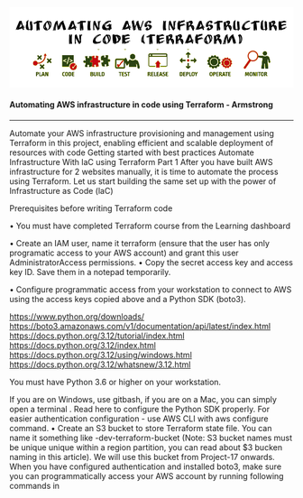 ![header](<images/New Project.png>)

#### Automating AWS infrastructure in code using Terraform - Armstrong
---

Automate your AWS infrastructure provisioning and management using Terraform in this project, enabling efficient and scalable deployment of resources with code
Getting started with best practices
Automate Infrastructure With laC using Terraform Part 1
After you have built AWS infrastructure for 2 websites manually, it is time to automate the process using Terraform.
Let us start building the same set up with the power of Infrastructure as Code (laC)


Prerequisites before writing Terraform code

• You must have completed Terraform course from the Learning dashboard

• Create an IAM user, name it terraform (ensure that the user has only programatic access to your AWS account) and grant this user AdministratorAccess permissions. • Copy the secret access key and access key ID. Save them in a notepad temporarily.

• Configure programmatic access from your workstation to connect to AWS using the access keys copied above and a Python SDK (boto3). 

https://www.python.org/downloads/
https://boto3.amazonaws.com/v1/documentation/api/latest/index.html
https://docs.python.org/3.12/tutorial/index.html
https://docs.python.org/3.12/index.html
https://docs.python.org/3.12/using/windows.html
https://docs.python.org/3.12/whatsnew/3.12.html

You must have Python 3.6 or higher on your workstation.

If you are on Windows, use gitbash, if you are on a Mac, you can simply open a terminal . Read here to configure the Python SDK properly.
For easier authentication configuration - use AWS CLI with aws configure command.
• Create an S3 bucket to store Terraform state file. You can name it something like <yourname>-dev-terraform-bucket (Note: S3 bucket names must be unique unique within a region partition, you can read about $3 bucken naming in this article). We will use this bucket from Project-17 onwards.
When you have configured authentication and installed boto3, make sure you can programmatically access your AWS account by running following commands in